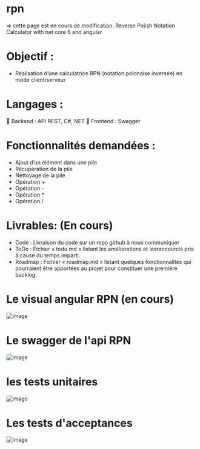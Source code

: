 # rpn 
=> cette page est en cours de modification.
Reverse Polish Notation Calculator with net core 6 and angular


# Objectif :
* Réalisation d’une calculatrice RPN (notation polonaise inversée) en mode client/serveur

# Langages :
 Backend : API REST, C#, NET
 Frontend : Swagger

# Fonctionnalités demandées :
* Ajout d’un élément dans une pile
*  Récupération de la pile
* Nettoyage de la pile
* Opération +
* Opération -
* Opération *
* Opération /

# Livrables: (En cours)
* Code : Livraison du code sur un repo github à nous communiquer
* ToDo : Fichier « todo.md » listant les améliorations et lesraccourcis pris à cause du temps imparti.
* Roadmap : Fichier « roadmap.md » listant quelques fonctionnalités qui pourraient être
apportées au projet pour constituer une première backlog.

#  Le visual angular RPN (en cours)

![image](https://github.com/mahmoudhammouda/rpn/assets/50197626/a58ddfa3-c85d-42a9-a4a4-4087a5db8fad)

# Le swagger de l'api RPN

![image](https://github.com/mahmoudhammouda/rpn/assets/50197626/6a230fbf-28d5-4870-a729-f30d7f936acd)

# les tests unitaires

![image](https://github.com/mahmoudhammouda/rpn/assets/50197626/89cbe1db-22dd-4dd0-80ac-26d61c99c598)

#  Les tests d'acceptances

![image](https://github.com/mahmoudhammouda/rpn/assets/50197626/e91025cc-bd1e-4366-9347-5a82d475a700)





